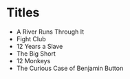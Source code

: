 # Titles
 
 - A River Runs Through It
 - Fight Club
 - 12 Years a Slave
 - The Big Short
 - 12 Monkeys
 - The Curious Case of Benjamin Button
